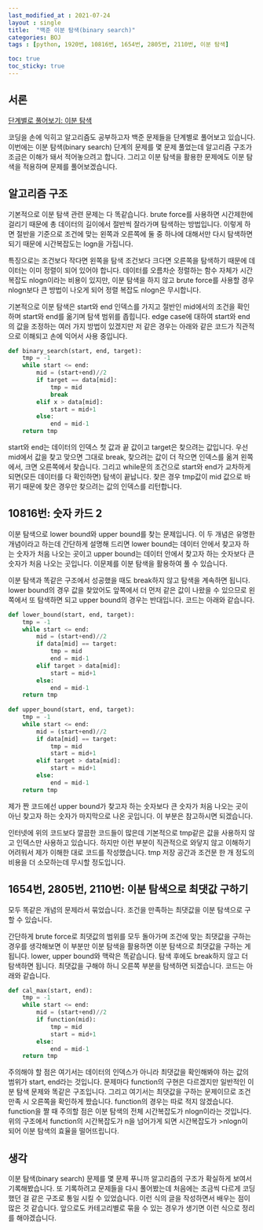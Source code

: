 ```yaml
---
last_modified_at : 2021-07-24
layout : single
title:  "백준 이분 탐색(binary search)"
categories: BOJ
tags : [python, 1920번, 10816번, 1654번, 2805번, 2110번, 이분 탐색]

toc: true
toc_sticky: true
---
```

## 서론
<a href='https://www.acmicpc.net/step/29'>단계별로 풀어보기: 이분 탐색</a>

코딩을 손에 익히고 알고리즘도 공부하고자 백준 문제들을 단계별로 풀어보고 있습니다. 이번에는 이분 탐색(binary search) 단계의 문제를 몇 문제 풀었는데 알고리즘 구조가  조금은 이해가 돼서 적어놓으려고 합니다. 그리고 이분 탐색을 활용한 문제에도 이분 탐색을 적용하며 문제를 풀어보겠습니다.

## 알고리즘 구조
기본적으로 이분 탐색 관련 문제는 다 똑같습니다. brute force를 사용하면 시간제한에 걸리기 때문에 총 데이터의 길이에서 절반씩 잘라가며 탐색하는 방법입니다. 이렇게 하면 절반을 기준으로 조건에 맞는 왼쪽과 오른쪽에 둘 중 하나에 대해서만 다시 탐색하면 되기 때문에 시간복잡도는 logn을 가집니다.  

특징으로는 조건보다 작다면 왼쪽을 탐색 조건보다 크다면 오른쪽을 탐색하기 때문에 데이터는 이미 정렬이 되어 있어야 합니다. 데이터를 오름차순 정렬하는 함수 자체가 시간복잡도 nlogn이라는 비용이 있지만, 이분 탐색을 하지 않고 brute force를 사용할 경우 nlogn보다 큰 방법이 나오게 되어 정렬 복잡도 nlogn은 무시합니다.  

기본적으로 이분 탐색은 start와 end 인덱스를 가지고 절반인 mid에서의 조건을 확인하며 start와 end를 옮기며 탐색 범위를 좁힙니다. edge case에 대하여 start와 end의 값을 조정하는 여러 가지 방법이 있겠지만 저 같은 경우는 아래와 같은 코드가 직관적으로 이해되고 손에 익어서 사용 중입니다.
```python
def binary_search(start, end, target):
    tmp = -1
    while start <= end:
        mid = (start+end)//2
        if target == data[mid]:
            tmp = mid
            break
        elif x > data[mid]:
            start = mid+1
        else:
            end = mid-1
    return tmp
```
start와 end는 데이터의 인덱스 첫 값과 끝 값이고 target은 찾으려는 값입니다. 우선 mid에서 값을 찾고 맞으면 그대로 break, 찾으려는 값이 더 작으면 인덱스를 옮겨 왼쪽에서, 크면 오른쪽에서 찾습니다. 그리고 while문의 조건으로 start와 end가 교차하게 되면(모든 데이터를 다 확인하면) 탐색이 끝납니다. 찾은 경우 tmp값이 mid 값으로 바뀌기 때문에 찾은 경우만 찾으려는 값의 인덱스를 리턴합니다.

## 10816번: 숫자 카드 2
이분 탐색으로 lower bound와 upper bound를 찾는 문제입니다. 이 두 개념은 유명한 개념이라고 하는데 간단하게 설명해 드리면 lower bound는 데이터 안에서 찾고자 하는 숫자가 처음 나오는 곳이고 upper bound는 데이터 안에서 찾고자 하는 숫자보다 큰 숫자가 처음 나오는 곳입니다. 이문제를 이분 탐색을 활용하여 풀 수 있습니다.  

이분 탐색과 똑같은 구조에서 성공했을 때도 break하지 않고 탐색을 계속하면 됩니다. lower bound의 경우 값을 찾았어도 앞쪽에서 더 먼저 같은 값이 나왔을 수 있으므로 왼쪽에서 또 탐색하면 되고 upper bound의 경우는 반대입니다. 코드는 아래와 같습니다.
```python
def lower_bound(start, end, target):
    tmp = -1
    while start <= end:
        mid = (start+end)//2
        if data[mid] == target:
            tmp = mid
            end = mid-1
        elif target > data[mid]:
            start = mid+1
        else:
            end = mid-1
    return tmp
        
def upper_bound(start, end, target):
    tmp = -1
    while start <= end:
        mid = (start+end)//2
        if data[mid] == target:
            tmp = mid
            start = mid+1
        elif target > data[mid]:
            start = mid+1
        else:
            end = mid-1
    return tmp
```
제가 짠 코드에선 upper bound가 찾고자 하는 숫자보다 큰 숫자가 처음 나오는 곳이 아닌 찾고자 하는 숫자가 마지막으로 나온 곳입니다. 이 부분은 참고하시면 되겠습니다.

인터넷에 위의 코드보다 깔끔한 코드들이 많은데 기본적으로 tmp같은 값을 사용하지 않고 인덱스만 사용하고 있습니다. 하지만 이런 부분이 직관적으로 와닿지 않고 이해하기 어려워서 제가 이해한 대로 코드를 작성했습니다. tmp 저장 공간과 조건문 한 개 정도의 비용을 더 소모하는데 무시할 정도입니다.

## 1654번, 2805번, 2110번: 이분 탐색으로 최댓값 구하기
모두 똑같은 개념의 문제라서 묶었습니다. 조건을 만족하는 최댓값을 이분 탐색으로 구할 수 있습니다.  

간단하게 brute force로 최댓값의 범위를 모두 돌아가며 조건에 맞는 최댓값을 구하는 경우를 생각해보면 이 부분만 이분 탐색을 활용하면 이분 탐색으로 최댓값을 구하는 게 됩니다. lower, upper bound와 맥락은 똑같습니다. 탐색 후에도 break하지 않고 더 탐색하면 됩니다. 최댓값을 구해야 하니 오른쪽 부분을 탐색하면 되겠습니다. 코드는 아래와 같습니다.
```python
def cal_max(start, end):
    tmp = -1
    while start <= end:
        mid = (start+end)//2
        if function(mid):
            tmp = mid
            start = mid+1
        else:
            end = mid-1
    return tmp
```
주의해야 할 점은 여기서는 데이터의 인덱스가 아니라 최댓값을 확인해봐야 하는 값의 범위가 start, end라는 것입니다. 문제마다 function의 구현은 다르겠지만 일반적인 이분 탐색 문제와 똑같은 구조입니다. 그리고 여기서는 최댓값을 구하는 문제이므로 조건 만족 시 오른쪽을 확인하게 짰습니다. function의 경우는 따로 적지 않겠습니다. function을 짤 때 주의할 점은 이분 탐색의 전체 시간복잡도가 nlogn이라는 것입니다. 위의 구조에서 function의 시간복잡도가 n을 넘어가게 되면 시간복잡도가 >nlogn이 되어 이분 탐색의 효율을 떨어뜨립니다.

## 생각
이분 탐색(binary search) 문제를 몇 문제 푸니까 알고리즘의 구조가 확실하게 보여서 기록해봤습니다. 또 기록하려고 문제들을 다시 풀어봤는데 처음에는 조금씩 다르게 코딩했던 걸 같은 구조로 통일 시킬 수 있었습니다. 이런 식의 글을 작성하면서 배우는 점이 많은 것 같습니다. 앞으로도 카테고리별로 묶을 수 있는 경우가 생기면 이런 식으로 정리를 해야겠습니다.